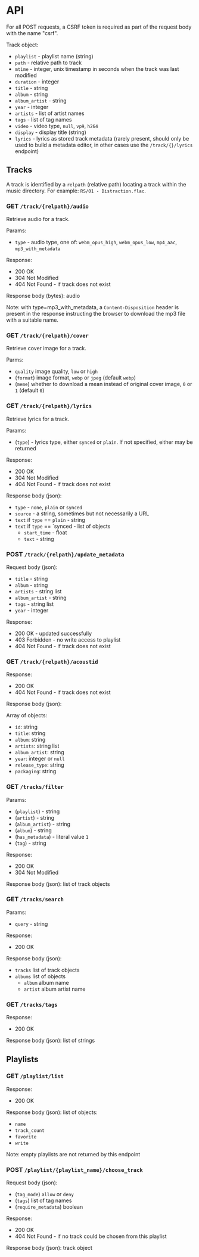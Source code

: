 # API

For all POST requests, a CSRF token is required as part of the request body with the name "csrf".

Track object:
  - `playlist` - playlist name (string)
  - `path` - relative path to track
  - `mtime` - integer, unix timestamp in seconds when the track was last modified
  - `duration` - integer
  - `title` - string
  - `album` - string
  - `album_artist` - string
  - `year` - integer
  - `artists` - list of artist names
  - `tags` - list of tag names
  - `video` - video type, `null`, `vp9`, `h264`
  - `display` - display title (string)
  - `lyrics` - lyrics as stored track metadata (rarely present, should only be used to build a metadata editor, in other cases use the `/track/{}/lyrics` endpoint)

## Tracks

A track is identified by a `relpath` (relative path) locating a track within the music directory. For example: `RS/01 - Distraction.flac`.

### GET `/track/{relpath}/audio`

Retrieve audio for a track.

Params:
  - `type` - audio type, one of: `webm_opus_high`, `webm_opus_low`, `mp4_aac`, `mp3_with_metadata`

Response:
  - 200 OK
  - 304 Not Modified
  - 404 Not Found - if track does not exist

Response body (bytes): audio

Note: with type=mp3_with_metadata, a `Content-Disposition` header is present in the response instructing the browser to download the mp3 file with a suitable name.

### GET `/track/{relpath}/cover`

Retrieve cover image for a track.

Parms:
  - `quality` image quality, `low` or `high`
  - (`format`) image format, `webp` or `jpeg` (default `webp`)
  - (`meme`) whether to download a mean instead of original cover image, `0` or `1` (default `0`)

### GET `/track/{relpath}/lyrics`

Retrieve lyrics for a track.

Params:
  - (`type`) - lyrics type, either `synced` or `plain`. If not specified, either may be returned

Response:
  - 200 OK
  - 304 Not Modified
  - 404 Not Found - if track does not exist

Response body (json):
  - `type` - `none`, `plain` or `synced`
  - `source` - a string, sometimes but not necessarily a URL
  - `text` if `type` == `plain` - string
  - `text` if `type` == `synced - list of objects
    - `start_time` - float
    - `text` - string

### POST `/track/{relpath}/update_metadata`

Request body (json):
  - `title` - string
  - `album` - string
  - `artists` - string list
  - `album_artist` - string
  - `tags` - string list
  - `year` - integer

Response:
  - 200 OK - updated successfully
  - 403 Forbidden - no write access to playlist
  - 404 Not Found - if track does not exist

### GET `/track/{relpath}/acoustid`

Response:
  - 200 OK
  - 404 Not Found - if track does not exist

Response body (json):

Array of objects:
 - `id`: string
 - `title`: string
 - `album`: string
 - `artists`: string list
 - `album_artist`: string
 - `year`: integer or `null`
 - `release_type`: string
 - `packaging`: string

### GET `/tracks/filter`

Params:
  - (`playlist`) - string
  - (`artist`) - string
  - (`album_artist`) - string
  - (`album`) - string
  - (`has_metadata`) - literal value `1`
  - (`tag`) - string

Response:
  - 200 OK
  - 304 Not Modified

Response body (json): list of track objects

### GET `/tracks/search`

Params:
  - `query` - string

Response:
  - 200 OK

Response body (json):
  - `tracks` list of track objects
  - `albums` list of objects
    - `album` album name
    - `artist` album artist name

### GET `/tracks/tags`

Response:
  - 200 OK

Response body (json): list of strings

## Playlists

### GET `/playlist/list`

Response:
  - 200 OK

Response body (json): list of objects:
  - `name`
  - `track_count`
  - `favorite`
  - `write`

Note: empty playlists are not returned by this endpoint

### POST `/playlist/{playlist_name}/choose_track`

Request body (json):
  - (`tag_mode`) `allow` or `deny`
  - (`tags`) list of tag names
  - (`require_metadata`) boolean

Response:
  - 200 OK
  - 404 Not Found - if no track could be chosen from this playlist

Response body (json): track object
